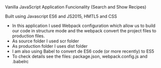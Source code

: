 Vanilla JavaScript Application
Funcionality (Search and Show Recipes)

Built using Javascript ES6 and JS2015, HMTL5 and CSS

- In this application I used Webpack configuration which allow us to build our code in structure mode and the webpack convert the project files to production files.
- As source folder I used scr folder
- As production folder I uses dist folder
- I am also using Babel to convert de ES6 code (or more recently) to ES5
- To check details see the files: package.json, webpack.config.js and .babelrc
